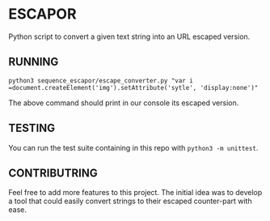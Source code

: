 # ESCAPOR

Python script to convert a given text string into an URL escaped version.

## RUNNING

`python3 sequence_escapor/escape_converter.py "var i =document.createElement('img').setAttribute('sytle', 'display:none')"`

The above command should print in our console its escaped version.

## TESTING

You can run the test suite containing in this repo with `python3 -m unittest`.

## CONTRIBUTRING

Feel free to add more features to this project. The initial idea was to develop a tool that could easily convert strings to their escaped counter-part with ease.
